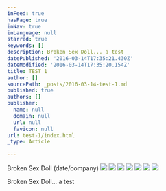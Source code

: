 ```yaml
---
inFeed: true
hasPage: true
inNav: true
inLanguage: null
starred: true
keywords: []
description: Broken Sex Doll... a test
datePublished: '2016-03-14T17:35:21.430Z'
dateModified: '2016-03-14T17:35:20.154Z'
title: TEST 1
author: []
sourcePath: _posts/2016-03-14-test-1.md
published: true
authors: []
publisher:
  name: null
  domain: null
  url: null
  favicon: null
url: test-1/index.html
_type: Article

---
```

Broken Sex Doll (date/company)
![](https://the-grid-user-content.s3-us-west-2.amazonaws.com/a3ed02c2-fae9-4abd-9bc9-7bc339606f7e.jpg)
![](https://the-grid-user-content.s3-us-west-2.amazonaws.com/57daefcd-6e37-4819-87e8-82a6fc5ab29c.jpg)
![](https://the-grid-user-content.s3-us-west-2.amazonaws.com/f99f432d-10d9-4c6b-8825-986af5ffa123.jpg)
![](https://the-grid-user-content.s3-us-west-2.amazonaws.com/53fb5839-44e0-49fc-847d-c0ff3475084e.jpg)
![](https://the-grid-user-content.s3-us-west-2.amazonaws.com/d0fb21cf-8422-4211-9fa2-8089461004c5.jpg)
![](https://the-grid-user-content.s3-us-west-2.amazonaws.com/5473c08c-c4d5-4ac4-9011-1e8453632d5d.jpg)
![](https://the-grid-user-content.s3-us-west-2.amazonaws.com/dfb65c44-0b87-4efa-839c-e814d7f19f96.jpg)

Broken Sex Doll... a test